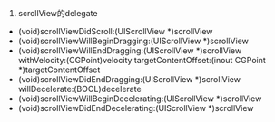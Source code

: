 1. scrollView的delegate
  * \(void\)scrollViewDidScroll:\(UIScrollView \*\)scrollView
  * \(void\)scrollViewWillBeginDragging:\(UIScrollView \*\)scrollView
  * \(void\)scrollViewWillEndDragging:\(UIScrollView \*\)scrollView withVelocity:\(CGPoint\)velocity targetContentOffset:\(inout CGPoint \*\)targetContentOffset
  * \(void\)scrollViewDidEndDragging:\(UIScrollView \*\)scrollView willDecelerate:\(BOOL\)decelerate
  * \(void\)scrollViewWillBeginDecelerating:\(UIScrollView \*\)scrollView
  * \(void\)scrollViewDidEndDecelerating:\(UIScrollView \*\)scrollView


